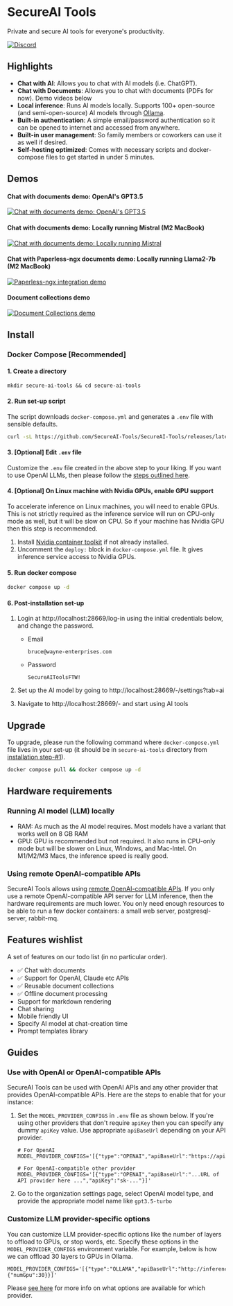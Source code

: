 # SecureAI Tools

Private and secure AI tools for everyone's productivity.

[![Discord](https://dcbadge.vercel.app/api/server/YTyPGHcYP9?style=flat&compact=true)](https://discord.gg/YTyPGHcYP9)

## Highlights

* **Chat with AI**: Allows you to chat with AI models (i.e. ChatGPT).
* **Chat with Documents**: Allows you to chat with documents (PDFs for now). Demo videos below
* **Local inference**: Runs AI models locally. Supports 100+ open-source (and semi-open-source) AI models through [Ollama](https://ollama.ai/library).
* **Built-in authentication**: A simple email/password authentication so it can be opened to internet and accessed from anywhere.
* **Built-in user management**: So family members or coworkers can use it as well if desired.
* **Self-hosting optimized**: Comes with necessary scripts and docker-compose files to get started in under 5 minutes.

## Demos

#### Chat with documents demo: OpenAI's GPT3.5
[![Chat with documents demo: OpenAI's GPT3.5](https://img.youtube.com/vi/Br2D3G9O47s/0.jpg)](https://www.youtube.com/watch?v=Br2D3G9O47s)

#### Chat with documents demo: Locally running Mistral (M2 MacBook)
[![Chat with documents demo: Locally running Mistral](https://img.youtube.com/vi/UvRHL6f_w74/0.jpg)](https://www.youtube.com/watch?v=UvRHL6f_w74)

#### Chat with Paperless-ngx documents demo: Locally running Llama2-7b (M2 MacBook)
[![Paperless-ngx integration demo](https://img.youtube.com/vi/dSAZefKnINc/0.jpg)](https://www.youtube.com/watch?v=dSAZefKnINc)

#### Document collections demo
[![Document Collections demo](https://img.youtube.com/vi/PwvfVx8VCoY/0.jpg)](https://www.youtube.com/watch?v=PwvfVx8VCoY)

## Install

### Docker Compose [Recommended]

#### 1. Create a directory
```
mkdir secure-ai-tools && cd secure-ai-tools
```


#### 2. Run set-up script
The script downloads `docker-compose.yml` and generates a `.env` file with sensible defaults.
```sh
curl -sL https://github.com/SecureAI-Tools/SecureAI-Tools/releases/latest/download/set-up.sh | sh
```


#### 3. [Optional] Edit `.env` file
Customize the `.env` file created in the above step to your liking. If you want to use OpenAI LLMs, then please follow the [steps outlined here](https://github.com/SecureAI-Tools/SecureAI-Tools/#use-with-openai-or-openai-compatible-apis).

#### 4. [Optional] On Linux machine with Nvidia GPUs, enable GPU support
To accelerate inference on Linux machines, you will need to enable GPUs. This is not strictly required as the inference service will run on CPU-only mode as well, but it will be slow on CPU. So if your machine has Nvidia GPU then this step is recommended.

1. Install [Nvidia container toolkit](https://docs.nvidia.com/datacenter/cloud-native/container-toolkit/latest/install-guide.html#installation) if not already installed.
1. Uncomment the `deploy:` block in `docker-compose.yml` file. It gives inference service access to Nvidia GPUs.


#### 5. Run docker compose
```sh
docker compose up -d
```


#### 6. Post-installation set-up

1. Login at http://localhost:28669/log-in using the initial credentials below, and change the password.

    * Email

      ```
      bruce@wayne-enterprises.com
      ```
    * Password

      ```
      SecureAIToolsFTW!
      ```
1. Set up the AI model by going to http://localhost:28669/-/settings?tab=ai
1. Navigate to http://localhost:28669/- and start using AI tools

## Upgrade

To upgrade, please run the following command where `docker-compose.yml` file lives in your set-up (it should be in `secure-ai-tools` directory from [installation step-#1](https://github.com/SecureAI-Tools/SecureAI-Tools/tree/main?tab=readme-ov-file#1-create-a-directory)).

```sh
docker compose pull && docker compose up -d
```

## Hardware requirements

### Running AI model (LLM) locally
* RAM: As much as the AI model requires. Most models have a variant that works well on 8 GB RAM
* GPU: GPU is recommended but not required. It also runs in CPU-only mode but will be slower on Linux, Windows, and Mac-Intel. On M1/M2/M3 Macs, the inference speed is really good.

### Using remote OpenAI-compatible APIs
SecureAI Tools allows using [remote OpenAI-compatible APIs](https://github.com/SecureAI-Tools/SecureAI-Tools?tab=readme-ov-file#use-with-openai-or-openai-compatible-apis). If you only use a remote OpenAI-compatible API server for LLM inference, then the hardware requirements are much lower. You only need enough resources to be able to run a few docker containers: a small web server, postgresql-server, rabbit-mq.

## Features wishlist
A set of features on our todo list (in no particular order).

* ✅ Chat with documents
* ✅ Support for OpenAI, Claude etc APIs
* ✅ Reusable document collections
* ✅ Offline document processing
* Support for markdown rendering
* Chat sharing
* Mobile friendly UI
* Specify AI model at chat-creation time
* Prompt templates library

## Guides

### Use with OpenAI or OpenAI-compatible APIs
SecureAI Tools can be used with OpenAI APIs and any other provider that provides OpenAI-compatible APIs. Here are the steps to enable that for your instance:

1. Set the `MODEL_PROVIDER_CONFIGS` in `.env` file as shown below. If you're using other providers that don't require `apiKey` then you can specify any dummy `apiKey` value. Use appropriate `apiBaseUrl` depending on your API provider.

   ```.env
   # For OpenAI
   MODEL_PROVIDER_CONFIGS='[{"type":"OPENAI","apiBaseUrl":"https://api.openai.com/v1","apiKey":"sk-..."}]'

   # For OpenAI-compatible other provider
   MODEL_PROVIDER_CONFIGS='[{"type":"OPENAI","apiBaseUrl":"...URL of API provider here ...","apiKey":"sk-..."}]'
   ```

2. Go to the organization settings page, select OpenAI model type, and provide the appropriate model name like `gpt3.5-turbo`

### Customize LLM provider-specific options

You can customize LLM provider-specific options like the number of layers to offload to GPUs, or stop words, etc. Specify these options in the `MODEL_PROVIDER_CONFIGS` environment variable. For example, below is how we can offload 30 layers to GPUs in Ollama.

   ```.env
   MODEL_PROVIDER_CONFIGS='[{"type":"OLLAMA","apiBaseUrl":"http://inference:11434/","apiKey":"","options":{"numGpu":30}}]'
   ```
Please [see here](https://github.com/SecureAI-Tools/SecureAI-Tools/blob/5f1c253af43f6b58c34ce481650069b1f65a20df/packages/core/src/types/model-provider-config.ts#L8-L13) for more info on what options are available for which provider.
